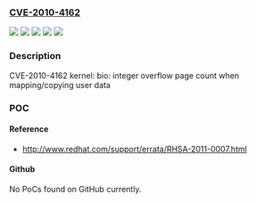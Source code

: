 ### [CVE-2010-4162](https://cve.mitre.org/cgi-bin/cvename.cgi?name=CVE-2010-4162)
![](https://img.shields.io/static/v1?label=Product&message=MRG%20for%20RHEL-5&color=blue)
![](https://img.shields.io/static/v1?label=Product&message=Red%20Hat%20Enterprise%20Linux%206&color=blue)
![](https://img.shields.io/static/v1?label=Version&message=!%200%3A2.6.32-71.14.1.el6%20&color=brighgreen)
![](https://img.shields.io/static/v1?label=Version&message=!%200%3A2.6.33.7-rt29.55.el5rt%20&color=brighgreen)
![](https://img.shields.io/static/v1?label=Vulnerability&message=Integer%20Overflow%20or%20Wraparound&color=brighgreen)

### Description

CVE-2010-4162 kernel: bio: integer overflow page count when mapping/copying user data

### POC

#### Reference
- http://www.redhat.com/support/errata/RHSA-2011-0007.html

#### Github
No PoCs found on GitHub currently.

